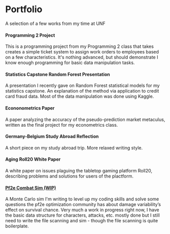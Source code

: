 # Portfolio
A selection of a few works from my time at UNF

#### Programming 2 Project
This is a programming project from my Programming 2 class that takes creates a simple ticket system to assign work orders to employees based on a few characteristics.
It's nothing advanced, but should demonstrate I know enough programming for basic data manipulation tasks.

#### Statistics Capstone Random Forest Presentation
A presentation I recently gave on Random Forest statistical models for my statistics capstone. An explanation of the method via application to credit card fraud data.
Most of the data manipulation was done using Kaggle.

#### Econonometrics Paper
A paper analyzing the accuracy of the pseudo-prediction market metaculus, written as the final project for my econometrics class.

#### Germany-Belgium Study Abroad Reflection
A short piece on my study abroad trip. More relaxed writing style.

#### Aging Roll20 White Paper
A white paper on issues plaguing the tabletop gaming platform Roll20, describing problems and solutions for users of the plactform.

#### [Pf2e Combat Sim (WIP)](https://github.com/S-Lucier/Pf2eCombatSim)
A Monte Carlo sim I'm writing to level up my coding skills and solve some questions the pf2e optimization community has about damage variability’s effect on survival chance. Very much a work in progress right now, I have the basic data structure for characters, attacks, etc. mostly done but I still need to write the file scanning and sim - though the file scanning is quite boilerplate.
